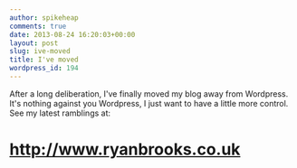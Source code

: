```yaml
---
author: spikeheap
comments: true
date: 2013-08-24 16:20:03+00:00
layout: post
slug: ive-moved
title: I've moved
wordpress_id: 194
---
```


After a long deliberation, I've finally moved my blog away from Wordpress. It's nothing against you Wordpress, I just want to have a little more control. See my latest ramblings at:


# http://www.ryanbrooks.co.uk

